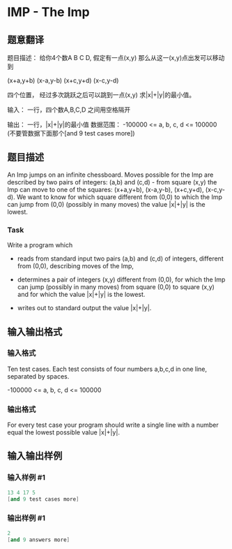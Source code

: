 # IMP - The Imp

## 题意翻译

题目描述： 给你4个数A B C D, 假定有一点(x,y) 那么从这一(x,y)点出发可以移动到

(x+a,y+b) (x-a,y-b) (x+c,y+d) (x-c,y-d)

四个位置， 经过多次跳跃之后可以跳到一点(x,y) 求|x|+|y|的最小值。

输入： 一行，四个数A,B,C,D 之间用空格隔开

输出： 一行，|x|+|y|的最小值 数据范围： -100000 <= a, b, c, d <= 100000 (不要管数据下面那个[and 9 test cases more])

## 题目描述

An Imp jumps on an infinite chessboard. Moves possible for the Imp are described by two pairs of integers: (a,b) and (c,d) - from square (x,y) the Imp can move to one of the squares: (x+a,y+b), (x-a,y-b), (x+c,y+d), (x-c,y-d). We want to know for which square different from (0,0) to which the Imp can jump from (0,0) (possibly in many moves) the value |x|+|y| is the lowest.

### Task

Write a program which

- reads from standard input two pairs (a,b) and (c,d) of integers, different from (0,0), describing moves of the Imp,

- determines a pair of integers (x,y) different from (0,0), for which the Imp can jump (possibly in many moves) from square (0,0) to square (x,y) and for which the value |x|+|y| is the lowest.

- writes out to standard output the value |x|+|y|.

## 输入输出格式

### 输入格式

Ten test cases. Each test consists of four numbers a,b,c,d in one line, separated by spaces.

-100000 <= a, b, c, d <= 100000

### 输出格式

For every test case your program should write a single line with a number equal the lowest possible value |x|+|y|.

## 输入输出样例

### 输入样例 #1

```cpp
13 4 17 5
[and 9 test cases more]
```


### 输出样例 #1

```cpp
2
[and 9 answers more]
```


